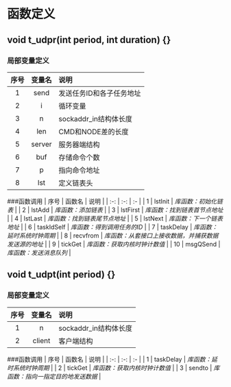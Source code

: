 # 函数定义

## void t_udpr(int period, int duration) {}

### 局部变量定义
| 序号 | 变量名 | 说明 |
| :-: | :-: | :- |
| 1 | send | 发送任务ID和各子任务地址 |
| 2 | i | 循环变量 |
| 3 | n | sockaddr_in结构体长度 |
| 4 | len | CMD和NODE差的长度 |
| 5 | server | 服务器端结构 |
| 6 | buf | 存储命令个数 |
| 7 | p | 指向命令地址 |
| 8 | lst | 定义链表头 |

###函数调用
| 序号 | 函数名 | 说明 |
| :-: | :-: | :- |
| 1 | lstInit | _库函数：初始化链表_ |
| 2 | lstAdd | _库函数：添加链表_ |
| 3 | lstFirst | _库函数：找到链表首节点地址_ |
| 4 | lstLast | _库函数：找到链表尾节点地址_ |
| 5 | lstNext | _库函数：下一个链表地址_ |
| 6 | taskIdSelf | _库函数：得到调用任务的ID_ |
| 7 | taskDelay | _库函数：延时系统时钟周期_ |
| 8 | recvfrom | _库函数：从套接口上接收数据，并捕获数据发送源的地址_ |
| 9 | tickGet | _库函数：获取内核时钟计数值_ |
| 10 | msgQSend | _库函数：发送消息队列_ |

## void t_udpt(int period) {}

### 局部变量定义
| 序号 | 变量名 | 说明 |
| :-: | :-: | :- |
| 1 | n | sockaddr_in结构体长度 |
| 2 | client | 客户端结构 |

###函数调用
| 序号 | 函数名 | 说明 |
| :-: | :-: | :- |
| 1 | taskDelay | _库函数：延时系统时钟周期_ |
| 2 | tickGet | _库函数：获取内核时钟计数值_ |
| 3 | sendto | _库函数：指向一指定目的地发送数据_ |
